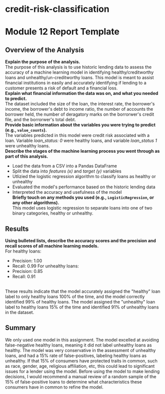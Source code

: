 # credit-risk-classification

# Module 12 Report Template

## Overview of the Analysis

**Explain the purpose of the analysis.** <br>
The purpose of this analysis is to use historic lending data to assess the accuracy of a machine learning model in identifying healthy/creditworthy loans and unhealthy/un-creditworthy loans. This model is meant to assist financial institutions in easily and accurately identifying if lending to a customer presents a risk of default and a financial loss. <br>
**Explain what financial information the data was on, and what you needed to predict.** <br>
The dataset included the size of the loan, the interest rate, the borrower's income, the borrower's debt to income ratio, the number of accounts the borrower held, the number of deragatory marks on the borrorwer's credit file, and the borrorwer's total debt. <br>
**Provide basic information about the variables you were trying to predict (e.g., `value_counts`).** <br>
The variables predicted in this model were credit risk associated with a loan. Variable *loan_status: 0* were healthy loans, and variable *loan_status 1* were unhealthy loans. <br>
**Describe the stages of the machine learning process you went through as part of this analysis.** <br>
- Load the data from a CSV into a Pandas DataFrame
- Split the data into *features (x)* and *target (y)* variables
- Utlizied the logistic regression algorithm to classify loans as healthy or unhealthy
- Evaluated the model's performance based on the historic lending data
- Interpreted the accuracy and usefulness of the model <br>
**Briefly touch on any methods you used (e.g., `LogisticRegression`, or any other algorithms).** <br>
This model uses logistic regression to separate loans into one of two binary categories, healthy or unhealthy. 
## Results
**Using bulleted lists, describe the accuracy scores and the precision and recall scores of all machine learning models.** <br>
For healthy loans:
-    Precision: 1.00
-    Recall: 0.99
For unhealthy loans:
-    Precision: 0.85
-    Recall: 0.91
<br>
These results indicate that the model accurately assigned the "healthy" loan label to only healthy loans 100% of the time, and the model correctly identified 99% of healthy loans. 
The model assigned the "unhealthy" loan label to healthy loans 15% of the time and identified 91% of unhealthy loans in the dataset. 

## Summary
We only used one model in this assignment. The model excelled at avoiding false-negative healthy loans, meaning it did not label unhealthy loans as healthy. The model was very conservative in the assessment of unhealthy loans, and had a 15% rate of false-positives, labeling healthy loans as unhealthy. If that 15% of consumers have protected traits in common, such as race, gender, age, religious affiliation, etc, this could lead to significant issues for a lender using the model. Before using the model to make lending decisions, I would recommend a manual review of a random sample of the 15% of false-positive loans to determine what characteristics these consumers have in common to refine the model. 
